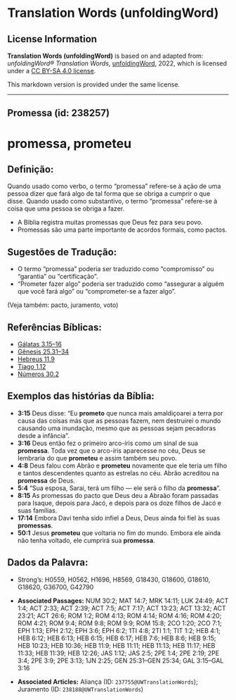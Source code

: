 # Translation Words (unfoldingWord)

## License Information

**Translation Words (unfoldingWord)** is based on and adapted from: _unfoldingWord® Translation Words_, [unfoldingWord](https://unfoldingword.org/utw), 2022, which is licensed under a [CC BY-SA 4.0 license](https://creativecommons.org/licenses/by-sa/4.0/legalcode.en).

This markdown version is provided under the same license.



--------------------------------

## Promessa (id: 238257)

promessa, prometeu
==================

Definição:
----------

Quando usado como verbo, o termo “promessa” refere\-se à ação de uma pessoa dizer que fará algo de tal forma que se obriga a cumprir o que disse. Quando usado como substantivo, o termo “promessa” refere\-se à coisa que uma pessoa se obriga a fazer.

* A Bíblia registra muitas promessas que Deus fez para seu povo.
* Promessas são uma parte importante de acordos formais, como pactos.

Sugestões de Tradução:
----------------------

* O termo “promessa” poderia ser traduzido como “compromisso” ou “garantia” ou “certificação”.
* “Prometer fazer algo” poderia ser traduzido como “assegurar a alguém que você fará algo” ou “comprometer\-se a fazer algo”.

(Veja também: pacto, juramento, voto)

Referências Bíblicas:
---------------------

* [Gálatas 3\.15–16](https://ref.ly/Gal3:15-Gal3:16)
* [Gênesis 25\.31–34](https://ref.ly/Gen25:31-Gen25:34)
* [Hebreus 11\.9](https://ref.ly/Heb11:9)
* [Tiago 1\.12](https://ref.ly/Jas1:12)
* [Números 30\.2](https://ref.ly/Num30:2)

Exemplos das histórias da Bíblia:
---------------------------------

* **3:15** Deus disse: “Eu **prometo** que nunca mais amaldiçoarei a terra por causa das coisas más que as pessoas fazem, nem destruirei o mundo causando uma inundação, mesmo que as pessoas sejam pecadoras desde a infância”.
* **3:16** Deus então fez o primeiro arco\-íris como um sinal de sua **promessa**. Toda vez que o arco\-íris aparecesse no céu, Deus se lembraria do que **prometeu** e assim também seu povo.
* **4:8** Deus falou com Abrão e **prometeu** novamente que ele teria um filho e tantos descendentes quanto as estrelas no céu. Abrão acreditou na **promessa** de Deus.
* **5:4** “Sua esposa, Sarai, terá um filho — ele será o filho da **promessa**”.
* **8:15** As promessas do pacto que Deus deu a Abraão foram passadas para Isaque, depois para Jacó, e depois para os doze filhos de Jacó e suas famílias.
* **17:14** Embora Davi tenha sido infiel a Deus, Deus ainda foi fiel às suas **promessas**.
* **50:1** Jesus **prometeu** que voltaria no fim do mundo. Embora ele ainda não tenha voltado, ele cumprirá sua **promessa**.

Dados da Palavra:
-----------------

* Strong’s: H0559, H0562, H1696, H8569, G18430, G18600, G18610, G18620, G36700, G42790

* **Associated Passages:** NUM 30:2; MAT 14:7; MRK 14:11; LUK 24:49; ACT 1:4; ACT 2:33; ACT 2:39; ACT 7:5; ACT 7:17; ACT 13:23; ACT 13:32; ACT 23:21; ACT 26:6; ROM 1:2; ROM 4:13; ROM 4:14; ROM 4:16; ROM 4:20; ROM 4:21; ROM 9:4; ROM 9:8; ROM 9:9; ROM 15:8; 2CO 1:20; 2CO 7:1; EPH 1:13; EPH 2:12; EPH 3:6; EPH 6:2; 1TI 4:8; 2TI 1:1; TIT 1:2; HEB 4:1; HEB 6:12; HEB 6:13; HEB 6:15; HEB 6:17; HEB 7:6; HEB 8:6; HEB 9:15; HEB 10:23; HEB 10:36; HEB 11:9; HEB 11:11; HEB 11:13; HEB 11:17; HEB 11:33; HEB 11:39; HEB 12:26; JAS 1:12; JAS 2:5; 2PE 1:4; 2PE 2:19; 2PE 3:4; 2PE 3:9; 2PE 3:13; 1JN 2:25; GEN 25:31–GEN 25:34; GAL 3:15–GAL 3:16
* **Associated Articles:** Aliança (ID: `237755@UWTranslationWords`); Juramento (ID: `238188@UWTranslationWords`)

